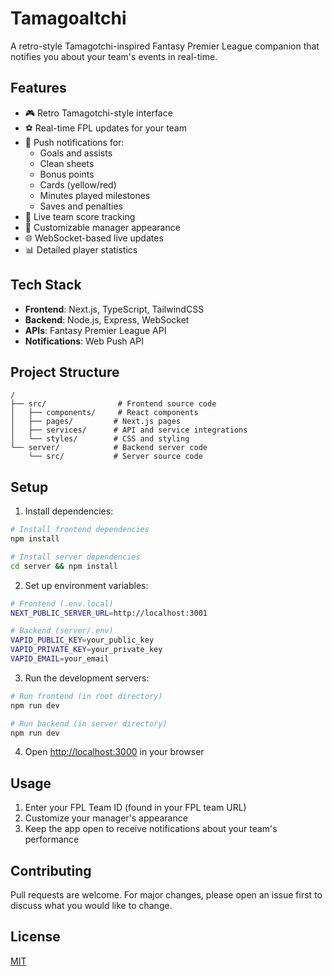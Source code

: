 # Tamagoaltchi

A retro-style Tamagotchi-inspired Fantasy Premier League companion that notifies you about your team's events in real-time.

## Features

- 🎮 Retro Tamagotchi-style interface
- ⚽ Real-time FPL updates for your team
- 📱 Push notifications for:
  - Goals and assists
  - Clean sheets
  - Bonus points
  - Cards (yellow/red)
  - Minutes played milestones
  - Saves and penalties
- 🎯 Live team score tracking
- 👔 Customizable manager appearance
- 🌐 WebSocket-based live updates
- 📊 Detailed player statistics

## Tech Stack

- **Frontend**: Next.js, TypeScript, TailwindCSS
- **Backend**: Node.js, Express, WebSocket
- **APIs**: Fantasy Premier League API
- **Notifications**: Web Push API

## Project Structure

```
/
├── src/                # Frontend source code
│   ├── components/     # React components
│   ├── pages/         # Next.js pages
│   ├── services/      # API and service integrations
│   └── styles/        # CSS and styling
└── server/            # Backend server code
    └── src/           # Server source code
```

## Setup

1. Install dependencies:
```bash
# Install frontend dependencies
npm install

# Install server dependencies
cd server && npm install
```

2. Set up environment variables:
```bash
# Frontend (.env.local)
NEXT_PUBLIC_SERVER_URL=http://localhost:3001

# Backend (server/.env)
VAPID_PUBLIC_KEY=your_public_key
VAPID_PRIVATE_KEY=your_private_key
VAPID_EMAIL=your_email
```

3. Run the development servers:
```bash
# Run frontend (in root directory)
npm run dev

# Run backend (in server directory)
npm run dev
```

4. Open [http://localhost:3000](http://localhost:3000) in your browser

## Usage

1. Enter your FPL Team ID (found in your FPL team URL)
2. Customize your manager's appearance
3. Keep the app open to receive notifications about your team's performance

## Contributing

Pull requests are welcome. For major changes, please open an issue first to discuss what you would like to change.

## License

[MIT](https://choosealicense.com/licenses/mit/)